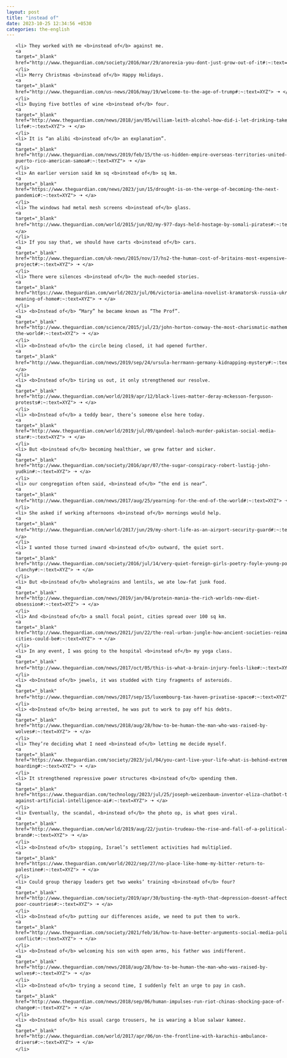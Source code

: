```yaml
---
layout: post
title: "instead of"
date: 2023-10-25 12:34:56 +0530
categories: the-english
---
```

<style>
    ol {
        width: 800px;
        margin: 0 auto;
    }
ol li {
    font-size: 18px;
    line-height: 1.5;
    padding-bottom: 8px;
}
</style>
<ol>

    <li> They worked with me <b>instead of</b> against me.
    <a 
    target="_blank" 
    href="http://www.theguardian.com/society/2016/mar/29/anorexia-you-dont-just-grow-out-of-it#:~:text=XYZ"> 🠢 </a>
    </li>
    <li> Merry Christmas <b>instead of</b> Happy Holidays.
    <a 
    target="_blank" 
    href="http://www.theguardian.com/us-news/2016/may/19/welcome-to-the-age-of-trump#:~:text=XYZ"> 🠢 </a>
    </li>
    <li> Buying five bottles of wine <b>instead of</b> four.
    <a 
    target="_blank" 
    href="http://www.theguardian.com/news/2018/jan/05/william-leith-alcohol-how-did-i-let-drinking-take-over-my-life#:~:text=XYZ"> 🠢 </a>
    </li>
    <li> It is “an alibi <b>instead of</b> an explanation”.
    <a 
    target="_blank" 
    href="http://www.theguardian.com/news/2019/feb/15/the-us-hidden-empire-overseas-territories-united-states-guam-puerto-rico-american-samoa#:~:text=XYZ"> 🠢 </a>
    </li>
    <li> An earlier version said km sq <b>instead of</b> sq km.
    <a 
    target="_blank" 
    href="https://www.theguardian.com/news/2023/jun/15/drought-is-on-the-verge-of-becoming-the-next-pandemic#:~:text=XYZ"> 🠢 </a>
    </li>
    <li> The windows had metal mesh screens <b>instead of</b> glass.
    <a 
    target="_blank" 
    href="http://www.theguardian.com/world/2015/jun/02/my-977-days-held-hostage-by-somali-pirates#:~:text=XYZ"> 🠢 </a>
    </li>
    <li> If you say that, we should have carts <b>instead of</b> cars.
    <a 
    target="_blank" 
    href="http://www.theguardian.com/uk-news/2015/nov/17/hs2-the-human-cost-of-britains-most-expensive-rail-project#:~:text=XYZ"> 🠢 </a>
    </li>
    <li> There were silences <b>instead of</b> the much-needed stories.
    <a 
    target="_blank" 
    href="https://www.theguardian.com/world/2023/jul/06/victoria-amelina-novelist-kramatorsk-russia-ukraine-war-meaning-of-home#:~:text=XYZ"> 🠢 </a>
    </li>
    <li> <b>Instead of</b> “Mary” he became known as “The Prof”.
    <a 
    target="_blank" 
    href="http://www.theguardian.com/science/2015/jul/23/john-horton-conway-the-most-charismatic-mathematician-in-the-world#:~:text=XYZ"> 🠢 </a>
    </li>
    <li> <b>Instead of</b> the circle being closed, it had opened further.
    <a 
    target="_blank" 
    href="http://www.theguardian.com/news/2019/sep/24/ursula-herrmann-germany-kidnapping-mystery#:~:text=XYZ"> 🠢 </a>
    </li>
    <li> <b>Instead of</b> tiring us out, it only strengthened our resolve.
    <a 
    target="_blank" 
    href="http://www.theguardian.com/world/2019/apr/12/black-lives-matter-deray-mckesson-ferguson-protests#:~:text=XYZ"> 🠢 </a>
    </li>
    <li> <b>Instead of</b> a teddy bear, there’s someone else here today.
    <a 
    target="_blank" 
    href="http://www.theguardian.com/world/2019/jul/09/qandeel-baloch-murder-pakistan-social-media-star#:~:text=XYZ"> 🠢 </a>
    </li>
    <li> But <b>instead of</b> becoming healthier, we grew fatter and sicker.
    <a 
    target="_blank" 
    href="http://www.theguardian.com/society/2016/apr/07/the-sugar-conspiracy-robert-lustig-john-yudkin#:~:text=XYZ"> 🠢 </a>
    </li>
    <li> our congregation often said, <b>instead of</b> “the end is near”.
    <a 
    target="_blank" 
    href="http://www.theguardian.com/news/2017/aug/25/yearning-for-the-end-of-the-world#:~:text=XYZ"> 🠢 </a>
    </li>
    <li> She asked if working afternoons <b>instead of</b> mornings would help.
    <a 
    target="_blank" 
    href="http://www.theguardian.com/world/2017/jun/29/my-short-life-as-an-airport-security-guard#:~:text=XYZ"> 🠢 </a>
    </li>
    <li> I wanted those turned inward <b>instead of</b> outward, the quiet sort.
    <a 
    target="_blank" 
    href="http://www.theguardian.com/society/2016/jul/14/very-quiet-foreign-girls-poetry-foyle-young-poets-kate-clanchy#:~:text=XYZ"> 🠢 </a>
    </li>
    <li> But <b>instead of</b> wholegrains and lentils, we ate low-fat junk food.
    <a 
    target="_blank" 
    href="http://www.theguardian.com/news/2019/jan/04/protein-mania-the-rich-worlds-new-diet-obsession#:~:text=XYZ"> 🠢 </a>
    </li>
    <li> And <b>instead of</b> a small focal point, cities spread over 100 sq km.
    <a 
    target="_blank" 
    href="http://www.theguardian.com/news/2021/jun/22/the-real-urban-jungle-how-ancient-societies-reimagined-what-cities-could-be#:~:text=XYZ"> 🠢 </a>
    </li>
    <li> In any event, I was going to the hospital <b>instead of</b> my yoga class.
    <a 
    target="_blank" 
    href="http://www.theguardian.com/news/2017/oct/05/this-is-what-a-brain-injury-feels-like#:~:text=XYZ"> 🠢 </a>
    </li>
    <li> <b>Instead of</b> jewels, it was studded with tiny fragments of asteroids.
    <a 
    target="_blank" 
    href="http://www.theguardian.com/news/2017/sep/15/luxembourg-tax-haven-privatise-space#:~:text=XYZ"> 🠢 </a>
    </li>
    <li> <b>Instead of</b> being arrested, he was put to work to pay off his debts.
    <a 
    target="_blank" 
    href="http://www.theguardian.com/news/2018/aug/28/how-to-be-human-the-man-who-was-raised-by-wolves#:~:text=XYZ"> 🠢 </a>
    </li>
    <li> They’re deciding what I need <b>instead of</b> letting me decide myself.
    <a 
    target="_blank" 
    href="https://www.theguardian.com/society/2023/jul/04/you-cant-live-your-life-what-is-behind-extreme-hoarding#:~:text=XYZ"> 🠢 </a>
    </li>
    <li> It strengthened repressive power structures <b>instead of</b> upending them.
    <a 
    target="_blank" 
    href="https://www.theguardian.com/technology/2023/jul/25/joseph-weizenbaum-inventor-eliza-chatbot-turned-against-artificial-intelligence-ai#:~:text=XYZ"> 🠢 </a>
    </li>
    <li> Eventually, the scandal, <b>instead of</b> the photo op, is what goes viral.
    <a 
    target="_blank" 
    href="http://www.theguardian.com/world/2019/aug/22/justin-trudeau-the-rise-and-fall-of-a-political-brand#:~:text=XYZ"> 🠢 </a>
    </li>
    <li> <b>Instead of</b> stopping, Israel’s settlement activities had multiplied.
    <a 
    target="_blank" 
    href="https://www.theguardian.com/world/2022/sep/27/no-place-like-home-my-bitter-return-to-palestine#:~:text=XYZ"> 🠢 </a>
    </li>
    <li> Could group therapy leaders get two weeks’ training <b>instead of</b> four?
    <a 
    target="_blank" 
    href="http://www.theguardian.com/society/2019/apr/30/busting-the-myth-that-depression-doesnt-affect-people-in-poor-countries#:~:text=XYZ"> 🠢 </a>
    </li>
    <li> <b>Instead of</b> putting our differences aside, we need to put them to work.
    <a 
    target="_blank" 
    href="http://www.theguardian.com/society/2021/feb/16/how-to-have-better-arguments-social-media-politics-conflict#:~:text=XYZ"> 🠢 </a>
    </li>
    <li> <b>Instead of</b> welcoming his son with open arms, his father was indifferent.
    <a 
    target="_blank" 
    href="http://www.theguardian.com/news/2018/aug/28/how-to-be-human-the-man-who-was-raised-by-wolves#:~:text=XYZ"> 🠢 </a>
    </li>
    <li> <b>Instead of</b> trying a second time, I suddenly felt an urge to pay in cash.
    <a 
    target="_blank" 
    href="http://www.theguardian.com/news/2018/sep/06/human-impulses-run-riot-chinas-shocking-pace-of-change#:~:text=XYZ"> 🠢 </a>
    </li>
    <li> <b>Instead of</b> his usual cargo trousers, he is wearing a blue salwar kameez.
    <a 
    target="_blank" 
    href="http://www.theguardian.com/world/2017/apr/06/on-the-frontline-with-karachis-ambulance-drivers#:~:text=XYZ"> 🠢 </a>
    </li>
